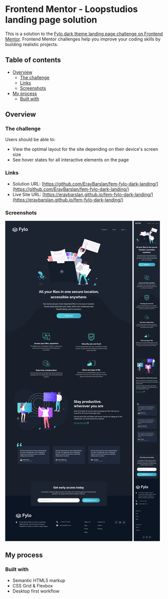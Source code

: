 # Frontend Mentor - Loopstudios landing page solution

This is a solution to the [Fylo dark theme landing page challenge on Frontend Mentor](https://www.frontendmentor.io/challenges/fylo-dark-theme-landing-page-5ca5f2d21e82137ec91a50fd). Frontend Mentor challenges help you improve your coding skills by building realistic projects. 

## Table of contents

- [Overview](#overview)
  - [The challenge](#the-challenge)
  - [Links](#links)
  - [Screenshots](#screenshots)
- [My process](#my-process)
  - [Built with](#built-with)

## Overview

### The challenge

Users should be able to:

- View the optimal layout for the site depending on their device's screen size
- See hover states for all interactive elements on the page

### Links

- Solution URL: [https://github.com/ErayBarslan/fem-fylo-dark-landing/](https://github.com/ErayBarslan/fem-fylo-dark-landing/)
- Live Site URL: [https://eraybarslan.github.io/fem-fylo-dark-landing/](https://eraybarslan.github.io/fem-fylo-dark-landing/)

### Screenshots

![desktop_solution](/screenshots/fylo-dark-landing-desktop.png)
![mobile_solution](/screenshots/fylo-dark-landing-mobile.png)

## My process

### Built with

- Semantic HTML5 markup
- CSS Grid & Flexbox
- Desktop first workflow
